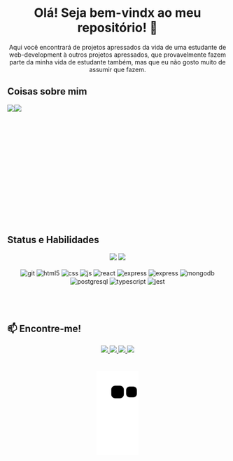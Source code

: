 <div align="center">
  
  <h1>
    Olá! Seja bem-vindx ao meu repositório! 🌱
  </h1>
  
  <p>
    Aqui você encontrará de projetos apressados da vida de uma estudante de web-development à outros projetos apressados, que provavelmente fazem parte da minha vida de estudante também, mas que eu não gosto muito de assumir que fazem.
  </p>
  
  <h2 align="left">Coisas sobre mim</h2>

  
  <div style="display: flex">
    <img align="center" height="250em" src="./Texto do seu parágrafo.png"/>
    <img align="center" height="250em" src="https://media.tenor.com/bQCHJwgCNuMAAAAM/kitten-cat.gif"/>
  </div>
 
  <br>

<h2 align="left">Status e Habilidades</h2>
  
<div width="100%">
  <img height="180em" src="https://github-readme-stats.vercel.app/api?username=isabellexvr&show_icons=true&theme=radical"/>
  <img height="180em" src="https://github-readme-stats.vercel.app/api/top-langs/?username=anuraghazra&layout=compact&theme=radical"/>
</div>

<div style="display: inline-block">
  <br/>
  
  <img alt="git" align="center" src="https://img.shields.io/badge/GIT-E44C30?style=for-the-badge&logo=git&logoColor=white"/>
  <img alt="html5" align="center" src="https://img.shields.io/badge/html5-%23E34F26.svg?style=for-the-badge&logo=html5&logoColor=white"/>
  <img alt="css" align="center" src="https://img.shields.io/badge/css3-%231572B6.svg?style=for-the-badge&logo=css3&logoColor=white"/>
  <img alt="js" align="center" src="https://img.shields.io/badge/javascript-%23323330.svg?style=for-the-badge&logo=javascript&logoColor=%23F7DF1E"/>
  <img alt="react" align="center" src="https://img.shields.io/badge/react-%2320232a.svg?style=for-the-badge&logo=react&logoColor=%2361DAFB"/>
  <img alt="express" align="center" src="https://img.shields.io/badge/Express.js-404D59?style=for-the-badge"/>
  <img alt="express" align="center" src="https://img.shields.io/badge/Express.js-404D59?style=for-the-badge"/>
  <img alt="mongodb" align="center" src="https://img.shields.io/badge/MongoDB-4EA94B?style=for-the-badge&logo=mongodb&logoColor=white"/>
  <img alt="postgresql" align="center" src="https://img.shields.io/badge/PostgreSQL-316192?style=for-the-badge&logo=postgresql&logoColor=white"/>
  <img alt="typescript" align="center" src="https://img.shields.io/badge/TypeScript-007ACC?style=for-the-badge&logo=typescript&logoColor=white"/>
  <img alt="jest" align="center" src="https://img.shields.io/badge/Jest-323330?style=for-the-badge&logo=Jest&logoColor=white"/>
  
</div>


#
<br/>
<h2 align="left">📫 Encontre-me! </h2>

<a href="mailto:isabellexavier59@gmail.com?Subject=Ola%2C%20estive%20em%20seu%20repositorio%20GitHub%20e%20quero%20contacta-la%21">
  <img src="https://img.shields.io/badge/Gmail-D14836?style=for-the-badge&logo=gmail&logoColor=white"/>
</a>

<a href="https://instagram.com/isabellexvr">
  <img src="https://img.shields.io/badge/Instagram-%23E4405F.svg?style=for-the-badge&logo=Instagram&logoColor=white"/>
</a>

<a href="https://www.linkedin.com/in/isabellexvr/">
  <img src="https://img.shields.io/badge/linkedin-%230077B5.svg?style=for-the-badge&logo=linkedin&logoColor=white"/>
</a>

<a href="https://twitter.com/isabellexvr">
  <img src="https://img.shields.io/badge/Twitter-%231DA1F2.svg?style=for-the-badge&logo=Twitter&logoColor=white"/>
</a>
  
  #
  ![Snake animation](https://github.com/rafaballerini/rafaballerini/blob/output/github-contribution-grid-snake.svg)
                                                                                                  
</div>
